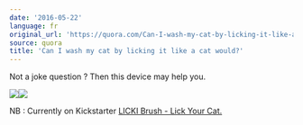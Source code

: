 ```yaml
---
date: '2016-05-22'
language: fr
original_url: 'https://quora.com/Can-I-wash-my-cat-by-licking-it-like-a-cat-would/answer/Clément-Renaud'
source: quora
title: 'Can I wash my cat by licking it like a cat would?'
---
```


Not a joke question ? Then this device may help you.

![](/{{site.base_url}}/img/quora/main-qimg-16f36755006e176ca2d8eb01b12548eb.png)![](/{{site.base_url}}/img/quora/main-qimg-dd0b2808e08d78960d10f125810cc6dc.png)

NB : Currently on Kickstarter [LICKI Brush - Lick Your
Cat.](https://www.kickstarter.com/projects/1046165765/licki-brush-lick-your-cat)
